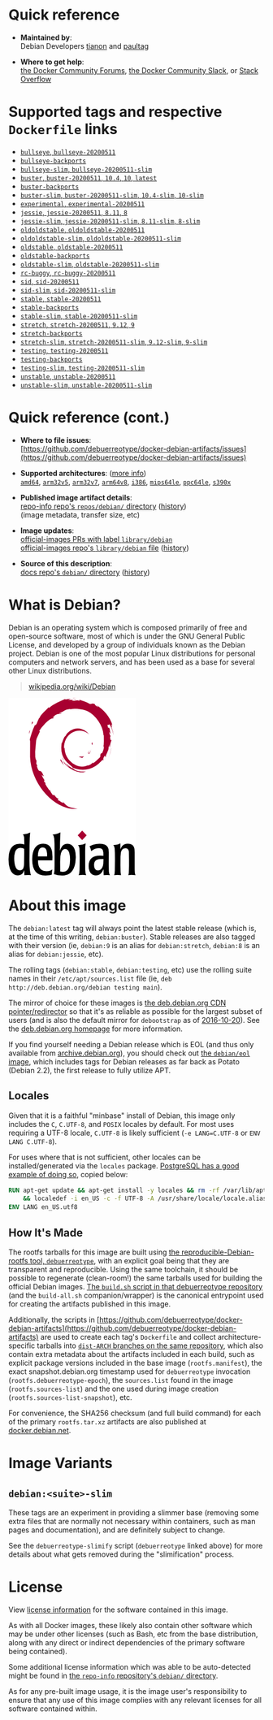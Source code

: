 <!--

********************************************************************************

WARNING:

    DO NOT EDIT "debian/README.md"

    IT IS AUTO-GENERATED

    (from the other files in "debian/" combined with a set of templates)

********************************************************************************

-->

# Quick reference

-	**Maintained by**:  
	Debian Developers [tianon](https://qa.debian.org/developer.php?login=tianon) and [paultag](https://qa.debian.org/developer.php?login=paultag)

-	**Where to get help**:  
	[the Docker Community Forums](https://forums.docker.com/), [the Docker Community Slack](http://dockr.ly/slack), or [Stack Overflow](https://stackoverflow.com/search?tab=newest&q=docker)

# Supported tags and respective `Dockerfile` links

-	[`bullseye`, `bullseye-20200511`](https://github.com/debuerreotype/docker-debian-artifacts/blob/449b632d97c6b291bbaacc3092ff2c9af7998b54/bullseye/Dockerfile)
-	[`bullseye-backports`](https://github.com/debuerreotype/docker-debian-artifacts/blob/449b632d97c6b291bbaacc3092ff2c9af7998b54/bullseye/backports/Dockerfile)
-	[`bullseye-slim`, `bullseye-20200511-slim`](https://github.com/debuerreotype/docker-debian-artifacts/blob/449b632d97c6b291bbaacc3092ff2c9af7998b54/bullseye/slim/Dockerfile)
-	[`buster`, `buster-20200511`, `10.4`, `10`, `latest`](https://github.com/debuerreotype/docker-debian-artifacts/blob/449b632d97c6b291bbaacc3092ff2c9af7998b54/buster/Dockerfile)
-	[`buster-backports`](https://github.com/debuerreotype/docker-debian-artifacts/blob/449b632d97c6b291bbaacc3092ff2c9af7998b54/buster/backports/Dockerfile)
-	[`buster-slim`, `buster-20200511-slim`, `10.4-slim`, `10-slim`](https://github.com/debuerreotype/docker-debian-artifacts/blob/449b632d97c6b291bbaacc3092ff2c9af7998b54/buster/slim/Dockerfile)
-	[`experimental`, `experimental-20200511`](https://github.com/debuerreotype/docker-debian-artifacts/blob/449b632d97c6b291bbaacc3092ff2c9af7998b54/experimental/Dockerfile)
-	[`jessie`, `jessie-20200511`, `8.11`, `8`](https://github.com/debuerreotype/docker-debian-artifacts/blob/449b632d97c6b291bbaacc3092ff2c9af7998b54/jessie/Dockerfile)
-	[`jessie-slim`, `jessie-20200511-slim`, `8.11-slim`, `8-slim`](https://github.com/debuerreotype/docker-debian-artifacts/blob/449b632d97c6b291bbaacc3092ff2c9af7998b54/jessie/slim/Dockerfile)
-	[`oldoldstable`, `oldoldstable-20200511`](https://github.com/debuerreotype/docker-debian-artifacts/blob/449b632d97c6b291bbaacc3092ff2c9af7998b54/oldoldstable/Dockerfile)
-	[`oldoldstable-slim`, `oldoldstable-20200511-slim`](https://github.com/debuerreotype/docker-debian-artifacts/blob/449b632d97c6b291bbaacc3092ff2c9af7998b54/oldoldstable/slim/Dockerfile)
-	[`oldstable`, `oldstable-20200511`](https://github.com/debuerreotype/docker-debian-artifacts/blob/449b632d97c6b291bbaacc3092ff2c9af7998b54/oldstable/Dockerfile)
-	[`oldstable-backports`](https://github.com/debuerreotype/docker-debian-artifacts/blob/449b632d97c6b291bbaacc3092ff2c9af7998b54/oldstable/backports/Dockerfile)
-	[`oldstable-slim`, `oldstable-20200511-slim`](https://github.com/debuerreotype/docker-debian-artifacts/blob/449b632d97c6b291bbaacc3092ff2c9af7998b54/oldstable/slim/Dockerfile)
-	[`rc-buggy`, `rc-buggy-20200511`](https://github.com/debuerreotype/docker-debian-artifacts/blob/449b632d97c6b291bbaacc3092ff2c9af7998b54/rc-buggy/Dockerfile)
-	[`sid`, `sid-20200511`](https://github.com/debuerreotype/docker-debian-artifacts/blob/449b632d97c6b291bbaacc3092ff2c9af7998b54/sid/Dockerfile)
-	[`sid-slim`, `sid-20200511-slim`](https://github.com/debuerreotype/docker-debian-artifacts/blob/449b632d97c6b291bbaacc3092ff2c9af7998b54/sid/slim/Dockerfile)
-	[`stable`, `stable-20200511`](https://github.com/debuerreotype/docker-debian-artifacts/blob/449b632d97c6b291bbaacc3092ff2c9af7998b54/stable/Dockerfile)
-	[`stable-backports`](https://github.com/debuerreotype/docker-debian-artifacts/blob/449b632d97c6b291bbaacc3092ff2c9af7998b54/stable/backports/Dockerfile)
-	[`stable-slim`, `stable-20200511-slim`](https://github.com/debuerreotype/docker-debian-artifacts/blob/449b632d97c6b291bbaacc3092ff2c9af7998b54/stable/slim/Dockerfile)
-	[`stretch`, `stretch-20200511`, `9.12`, `9`](https://github.com/debuerreotype/docker-debian-artifacts/blob/449b632d97c6b291bbaacc3092ff2c9af7998b54/stretch/Dockerfile)
-	[`stretch-backports`](https://github.com/debuerreotype/docker-debian-artifacts/blob/449b632d97c6b291bbaacc3092ff2c9af7998b54/stretch/backports/Dockerfile)
-	[`stretch-slim`, `stretch-20200511-slim`, `9.12-slim`, `9-slim`](https://github.com/debuerreotype/docker-debian-artifacts/blob/449b632d97c6b291bbaacc3092ff2c9af7998b54/stretch/slim/Dockerfile)
-	[`testing`, `testing-20200511`](https://github.com/debuerreotype/docker-debian-artifacts/blob/449b632d97c6b291bbaacc3092ff2c9af7998b54/testing/Dockerfile)
-	[`testing-backports`](https://github.com/debuerreotype/docker-debian-artifacts/blob/449b632d97c6b291bbaacc3092ff2c9af7998b54/testing/backports/Dockerfile)
-	[`testing-slim`, `testing-20200511-slim`](https://github.com/debuerreotype/docker-debian-artifacts/blob/449b632d97c6b291bbaacc3092ff2c9af7998b54/testing/slim/Dockerfile)
-	[`unstable`, `unstable-20200511`](https://github.com/debuerreotype/docker-debian-artifacts/blob/449b632d97c6b291bbaacc3092ff2c9af7998b54/unstable/Dockerfile)
-	[`unstable-slim`, `unstable-20200511-slim`](https://github.com/debuerreotype/docker-debian-artifacts/blob/449b632d97c6b291bbaacc3092ff2c9af7998b54/unstable/slim/Dockerfile)

# Quick reference (cont.)

-	**Where to file issues**:  
	[https://github.com/debuerreotype/docker-debian-artifacts/issues](https://github.com/debuerreotype/docker-debian-artifacts/issues)

-	**Supported architectures**: ([more info](https://github.com/docker-library/official-images#architectures-other-than-amd64))  
	[`amd64`](https://hub.docker.com/r/amd64/debian/), [`arm32v5`](https://hub.docker.com/r/arm32v5/debian/), [`arm32v7`](https://hub.docker.com/r/arm32v7/debian/), [`arm64v8`](https://hub.docker.com/r/arm64v8/debian/), [`i386`](https://hub.docker.com/r/i386/debian/), [`mips64le`](https://hub.docker.com/r/mips64le/debian/), [`ppc64le`](https://hub.docker.com/r/ppc64le/debian/), [`s390x`](https://hub.docker.com/r/s390x/debian/)

-	**Published image artifact details**:  
	[repo-info repo's `repos/debian/` directory](https://github.com/docker-library/repo-info/blob/master/repos/debian) ([history](https://github.com/docker-library/repo-info/commits/master/repos/debian))  
	(image metadata, transfer size, etc)

-	**Image updates**:  
	[official-images PRs with label `library/debian`](https://github.com/docker-library/official-images/pulls?q=label%3Alibrary%2Fdebian)  
	[official-images repo's `library/debian` file](https://github.com/docker-library/official-images/blob/master/library/debian) ([history](https://github.com/docker-library/official-images/commits/master/library/debian))

-	**Source of this description**:  
	[docs repo's `debian/` directory](https://github.com/docker-library/docs/tree/master/debian) ([history](https://github.com/docker-library/docs/commits/master/debian))

# What is Debian?

Debian is an operating system which is composed primarily of free and open-source software, most of which is under the GNU General Public License, and developed by a group of individuals known as the Debian project. Debian is one of the most popular Linux distributions for personal computers and network servers, and has been used as a base for several other Linux distributions.

> [wikipedia.org/wiki/Debian](https://en.wikipedia.org/wiki/Debian)

![logo](https://raw.githubusercontent.com/docker-library/docs/b449be7df57e9ed9086bb5821bfb5d6cdc5d67a4/debian/logo.png)

# About this image

The `debian:latest` tag will always point the latest stable release (which is, at the time of this writing, `debian:buster`). Stable releases are also tagged with their version (ie, `debian:9` is an alias for `debian:stretch`, `debian:8` is an alias for `debian:jessie`, etc).

The rolling tags (`debian:stable`, `debian:testing`, etc) use the rolling suite names in their `/etc/apt/sources.list` file (ie, `deb http://deb.debian.org/debian testing main`).

The mirror of choice for these images is [the deb.debian.org CDN pointer/redirector](https://deb.debian.org) so that it's as reliable as possible for the largest subset of users (and is also the default mirror for `debootstrap` as of [2016-10-20](https://anonscm.debian.org/cgit/d-i/debootstrap.git/commit/?id=9e8bc60ad1ccf3a25ce7890526b70059f3e770de)). See the [deb.debian.org homepage](https://deb.debian.org) for more information.

If you find yourself needing a Debian release which is EOL (and thus only available from [archive.debian.org](http://archive.debian.org)), you should check out [the `debian/eol` image](https://hub.docker.com/r/debian/eol/), which includes tags for Debian releases as far back as Potato (Debian 2.2), the first release to fully utilize APT.

## Locales

Given that it is a faithful "minbase" install of Debian, this image only includes the `C`, `C.UTF-8`, and `POSIX` locales by default. For most uses requiring a UTF-8 locale, `C.UTF-8` is likely sufficient (`-e LANG=C.UTF-8` or `ENV LANG C.UTF-8`).

For uses where that is not sufficient, other locales can be installed/generated via the `locales` package. [PostgreSQL has a good example of doing so](https://github.com/docker-library/postgres/blob/69bc540ecfffecce72d49fa7e4a46680350037f9/9.6/Dockerfile#L21-L24), copied below:

```dockerfile
RUN apt-get update && apt-get install -y locales && rm -rf /var/lib/apt/lists/* \
	&& localedef -i en_US -c -f UTF-8 -A /usr/share/locale/locale.alias en_US.UTF-8
ENV LANG en_US.utf8
```

## How It's Made

The rootfs tarballs for this image are built using [the reproducible-Debian-rootfs tool, `debuerreotype`](https://github.com/debuerreotype/debuerreotype), with an explicit goal being that they are transparent and reproducible. Using the same toolchain, it should be possible to regenerate (clean-room!) the same tarballs used for building the official Debian images. [The `build.sh` script in that debuerreotype repository](https://github.com/debuerreotype/debuerreotype/blob/master/build.sh) (and the `build-all.sh` companion/wrapper) is the canonical entrypoint used for creating the artifacts published in this image.

Additionally, the scripts in [https://github.com/debuerreotype/docker-debian-artifacts](https://github.com/debuerreotype/docker-debian-artifacts) are used to create each tag's `Dockerfile` and collect architecture-specific tarballs into [`dist-ARCH` branches on the same repository](https://github.com/debuerreotype/docker-debian-artifacts/branches), which also contain extra metadata about the artifacts included in each build, such as explicit package versions included in the base image (`rootfs.manifest`), the exact snapshot.debian.org timestamp used for `debuerreotype` invocation (`rootfs.debuerreotype-epoch`), the `sources.list` found in the image (`rootfs.sources-list`) and the one used during image creation (`rootfs.sources-list-snapshot`), etc.

For convenience, the SHA256 checksum (and full build command) for each of the primary `rootfs.tar.xz` artifacts are also published at [docker.debian.net](https://docker.debian.net/).

# Image Variants

## `debian:<suite>-slim`

These tags are an experiment in providing a slimmer base (removing some extra files that are normally not necessary within containers, such as man pages and documentation), and are definitely subject to change.

See the `debuerreotype-slimify` script (`debuerreotype` linked above) for more details about what gets removed during the "slimification" process.

# License

View [license information](https://www.debian.org/social_contract#guidelines) for the software contained in this image.

As with all Docker images, these likely also contain other software which may be under other licenses (such as Bash, etc from the base distribution, along with any direct or indirect dependencies of the primary software being contained).

Some additional license information which was able to be auto-detected might be found in [the `repo-info` repository's `debian/` directory](https://github.com/docker-library/repo-info/tree/master/repos/debian).

As for any pre-built image usage, it is the image user's responsibility to ensure that any use of this image complies with any relevant licenses for all software contained within.
